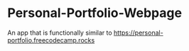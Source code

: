 # Personal-Portfolio-Webpage

An app that is functionally similar to  https://personal-portfolio.freecodecamp.rocks
